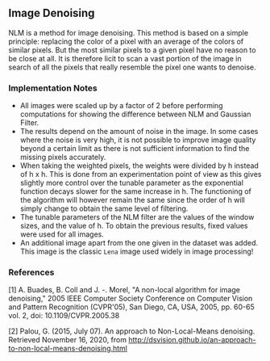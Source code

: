 ## Image Denoising
NLM is a method for image denoising. This method is based on a simple principle: replacing the color of a pixel with an average of the colors of similar pixels. But the most similar pixels to a given pixel have no reason to be close at all. It is therefore licit to scan a vast portion of the image in search of all the pixels that really resemble the pixel one wants to denoise.

### Implementation Notes

- All images were scaled up by a factor of 2 before performing computations for showing the difference between NLM and Gaussian Filter.
- The results depend on the amount of noise in the image. In some cases where the noise is very high, it is not possible to improve image quality beyond a certain limit as there is not sufficient information to find the missing pixels accurately.
- When taking the weighted pixels, the weights were divided by h instead of h x h. This is done from an experimentation point of view as this gives slightly more control over the tunable parameter as the exponential function decays slower for the same increase in h. The functioning of the algorithm will however remain the same since the order of h will simply change to obtain the same level of filtering.
- The tunable parameters of the NLM filter are the values of the window sizes, and the value of h. To obtain the previous results, fixed values were used for all images.
- An additional image apart from the one given in the dataset was added. This image is the classic `Lena` image used widely in image processing!

### References
[1] A. Buades, B. Coll and J. -. Morel, "A non-local algorithm for image denoising," 2005 IEEE Computer Society Conference on Computer Vision and Pattern Recognition (CVPR'05), San Diego, CA, USA, 2005, pp. 60-65 vol. 2, doi: 10.1109/CVPR.2005.38

[2]  Palou, G. (2015, July 07). An approach to Non-Local-Means denoising. Retrieved November 16, 2020, from http://dsvision.github.io/an-approach-to-non-local-means-denoising.html
